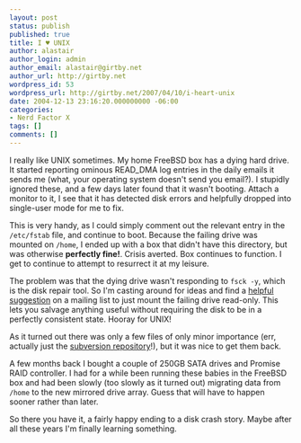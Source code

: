 ```yaml
---
layout: post
status: publish
published: true
title: I ♥ UNIX
author: alastair
author_login: admin
author_email: alastair@girtby.net
author_url: http://girtby.net
wordpress_id: 53
wordpress_url: http://girtby.net/2007/04/10/i-heart-unix
date: 2004-12-13 23:16:20.000000000 -06:00
categories:
- Nerd Factor X
tags: []
comments: []
---
```

I really like UNIX sometimes. My home FreeBSD box has a dying hard drive. It started reporting ominous READ_DMA log entries in the daily emails it sends me (what, your operating system doesn't send you email?). I stupidly ignored these, and a few days later found that it wasn't booting. Attach a monitor to it, I see that it has detected disk errors and helpfully dropped into single-user mode for me to fix.

This is very handy, as I could simply comment out the relevant entry in the `/etc/fstab` file, and continue to boot. Because the failing drive was mounted on `/home`, I ended up with a box that didn't have this directory, but was otherwise <strong>perfectly fine!</strong>. Crisis averted. Box continues to function. I get to continue to attempt to resurrect it at my leisure.

The problem was that the dying drive wasn't responding to `fsck -y`, which is the disk repair tool. So I'm casting around for ideas and find a <a href="http://www.mail-archive.com/freebsd-hackers@freebsd.org/msg46143.html">helpful suggestion</a> on a mailing list to just mount the failing drive read-only. This lets you salvage anything useful without requiring the disk to be in a perfectly consistent state. Hooray for UNIX!

As it turned out there was only a few files of only minor importance (err, actually just the <a href="/archives/2004/11/10/subversion/">subversion repository</a>!), but it was nice to get them back.

A few months back I bought a couple of 250GB SATA drives and Promise RAID controller. I had for a while been running these babies in the FreeBSD box and had been slowly (too slowly as it turned out) migrating data from `/home` to the new mirrored drive array. Guess that will have to happen sooner rather than later.

So there you have it, a fairly happy ending to a disk crash story. Maybe after all these years I'm finally learning something.
